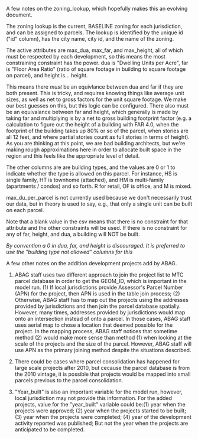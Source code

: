 A few notes on the zoning_lookup, which hopefully makes this an evolving document.

The zoning lookup is the current, BASELINE zoning for each jurisdiction, and can be assigned to parcels.  The lookup is identified by the unique id ("id" column), has the city name, city id, and the name of the zoning.

The active attributes are max_dua, max_far, and max_height, all of which must be respected by each development, so this means the most constraining constraint has the power.  dua is "Dwelling Units per Acre", far is "Floor Area Ratio" (ratio of square footage in building to square footage on parcel), and height is... height. 

This means there *must* be an equivlance between dua and far if they are both present.  This is tricky, and requires knowing things like average unit sizes, as well as net to gross factors for the unit square footage.  We make our best guesses on this, but this logic can be configured.  There also must be an equivalance between far and height, which generally is made by taking far and multiplying is by a net to gross building footprint factor (e.g. a calculation to figure out the height of a building with FAR 4.0, when the footprint of the building takes up 80% or so of the parcel, when stories are all 12 feet, and where partial stories count as full stories in terms of height).  As you are thinking at this point, we are bad building architects, but we're making rough approximations here in order to allocate built space in the region and this feels like the appropriate level of detail.

The other columns are are building types, and the values are 0 or 1 to indicate whether the type is allowed on this parcel.  For instance, HS is single family, HT is townhome (attached), and HM is multi-family (apartments / condos) and so forth.  R for retail, OF is office, and M is mixed.

max_du_per_parcel is not currently used because we don't necessarily trust our data, but in theory is used to say, e.g., that only a single unit can be built on each parcel.

Note that a blank value in the csv means that there is no constraint for that attribute and the other constraints will be used.  If there is no constraint for any of far, height, and dua, a building will NOT be built. 

*By convention a 0 in dua, far, and height is discouraged.  It is preferred to use the "building type not allowed" columns for this*

A few other notes on the addition development projects add by ABAG. 

1. ABAG staff uses two different approach to join the project list to MTC parcel database in order to get the GEOM_ID, which is important in the model run.
	(1) If local jurisdictions provide Assessor's Parcel Number (APN) for the project, then APN is used in the table join process;
	(2) Otherwise, ABAG staff has to map out the projects using the addresses provided by jurisdictions and then join the parcel database spatially. However, many times, addresses provided by jurisdictions would map onto an intersection instead of onto a parcel. In those cases, ABAG staff uses aerial map to chose a location that deemed possible for the project.
  In the mapping process, ABAG staff notices that sometime method (2) would make more sense than method (1) when looking at the scale of the projects and the size of the parcel. However, ABAG staff will use APN as the primary joining method despite the situations described.
 
2. There could be cases where parcel consolidation has happened for large scale projects after 2010, but cecause the parcel database is from the 2010 vintage, it is possible that projects would be mapped into small parcels previous to the parcel consolidation. 

3. "Year_built" is also an important variable for the model run, however, local jurisdiction may not provide this information. For the added projects, value for the "year_built" variable could be:(1) year when the projects were approved; (2) year when the projects started to be built; (3) year when the projects were completed; (4) year of the development activity reported was published; But not the year when the projects are anticipated to be completed.

